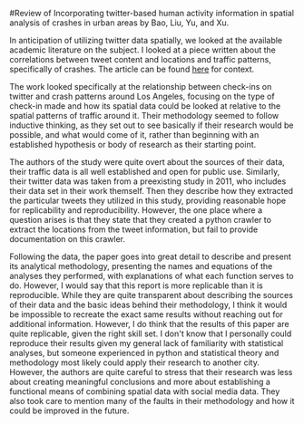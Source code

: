 #Review of Incorporating twitter-based human activity information in spatial analysis of crashes in urban areas by Bao, Liu, Yu, and Xu. 

In anticipation of utilizing twitter data spatially, we looked at the available academic literature on the subject.  I looked at a piece written about the correlations between tweet content and locations and traffic patterns, specifically of crashes.  The article can be found [here](https://doi.org/10.1016/j.aap.2017.06.012) for context.

The work looked specifically at the relationship between check-ins on twitter and crash patterns around Los Angeles, focusing on the type of check-in made and how its spatial data could be looked at relative to the spatial patterns of traffic around it.  Their methodology seemed to follow  inductive thinking, as they set out to see basically if their research would be possible, and what would come of it, rather than beginning with an established hypothesis or body of research as their starting point.  

The authors of the study were quite overt about the sources of their data, their traffic data is all well established and open for public use.  Similarly, their twitter data was taken from a preexisting study in 2011, who includes their data set in their work themself.  Then they describe how they extracted the particular tweets they utilized in this study, providing reasonable hope for replicability and reproducibility.  However, the one place where a question arises is that they state that they created a python crawler to extract the locations from the tweet information, but fail to provide documentation on this crawler.

Following the data, the paper goes into great detail to describe and present its analytical methodology, presenting the names and equations of the analyses they performed, with explanations of what each function serves to do.  However, I would say that this report is more replicable than it is reproducible.  While they are quite transparent about describing the sources of their data and the basic ideas behind their methodology, I think it would be impossible to recreate the exact same results without reaching out for additional information.  However, I do think that the results of this paper are quite replicable, given the right skill set.  I don't know that I personally could reproduce their results given my general lack of familiarity with statistical analyses, but someone experienced in python and statistical theory and methodology most likely could apply their research to another city.   However, the authors are quite careful to stress that their research was less about creating meaningful conclusions and more about establishing a functional means of combining spatial data with social media data.  They also took care to mention many of the faults in their methodology and how it could be improved in the future.  
